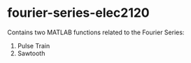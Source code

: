 # fourier-series-elec2120

Contains two MATLAB functions related to the Fourier Series:
1. Pulse Train
2. Sawtooth
